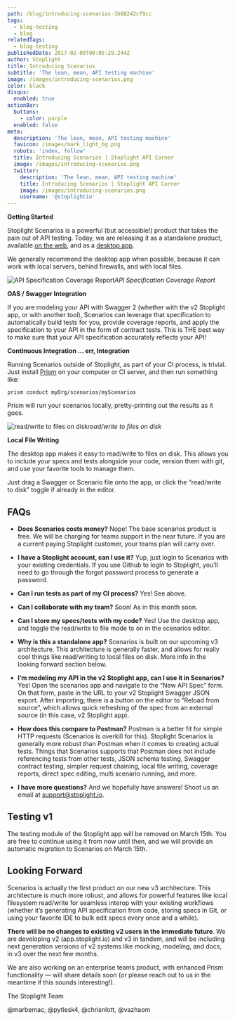 ```yaml
---
path: /blog/introducing-scenarios-3b88242cf9cc
tags:
  - blog-testing
  - blog
relatedTags:
  - blog-testing
publishedDate: 2017-02-09T00:05:29.244Z
author: Stoplight
title: Introducing Scenarios
subtitle: 'The lean, mean, API testing machine'
image: /images/introducing-scenarios.png
color: black
disqus:
  enabled: true
actionBar:
  buttons:
    - color: purple
  enabled: false
meta:
  description: 'The lean, mean, API testing machine'
  favicon: /images/mark_light_bg.png
  robots: 'index, follow'
  title: Introducing Scenarios | Stoplight API Corner
  image: /images/introducing-scenarios.png
  twitter:
    description: 'The lean, mean, API testing machine'
    title: Introducing Scenarios | Stoplight API Corner
    image: /images/introducing-scenarios.png
    username: '@stoplightio'
---
```


**Getting Started**

Stoplight Scenarios is a powerful (but accessible!) product that takes the pain out of API testing. Today, we are releasing it as a standalone product, available [on the web](/testing), and as a [desktop app](https://download-next.stoplight.io).

We generally recommend the desktop app when possible, because it can work with local servers, behind firewalls, and with local files.

![API Specification Coverage Report](https://cdn-images-1.medium.com/max/4284/1*epCvIcr8745JoqRijKg82A.png)*API Specification Coverage Report*

**OAS / Swagger Integration**

If you are modeling your API with Swagger 2 (whether with the v2 Stoplight app, or with another tool), Scenarios can leverage that specification to automatically build tests for you, provide coverage reports, and apply the specification to your API in the form of contract tests. This is THE best way to make sure that your API specification accurately reflects your API!

**Continuous Integration … err, Integration**

Running Scenarios outside of Stoplight, as part of your CI process, is trivial. Just install [Prism](http://stoplight.io/platform/prism/) on your computer or CI server, and then run something like:

    prism conduct myOrg/scenarios/myScenarios

Prism will run your scenarios locally, pretty-printing out the results as it goes.

![read/write to files on disk](https://cdn-images-1.medium.com/max/2196/1*vvPlg4fKJxPesqva0_EtSA.gif)*read/write to files on disk*

**Local File Writing**

The desktop app makes it easy to read/write to files on disk. This allows you to include your specs and tests alongside your code, version them with git, and use your favorite tools to manage them.

Just drag a Swagger or Scenario file onto the app, or click the “read/write to disk” toggle if already in the editor.

## FAQs

* **Does Scenarios costs money?** Nope! The base scenarios product is free. We will be charging for teams support in the near future. If you are a current paying Stoplight customer, your teams plan will carry over.

* **I have a Stoplight account, can I use it?** Yup, just login to Scenarios with your existing credentials. If you use Github to login to Stoplight, you’ll need to go through the forgot password process to generate a password.

* **Can I run tests as part of my CI process?** Yes! See above.

* **Can I collaborate with my team?** Soon! As in this month soon.

* **Can I store my specs/tests with my code?** Yes! Use the desktop app, and toggle the read/write to file mode to on in the scenarios editor.

* **Why is this a standalone app?** Scenarios is built on our upcoming v3 architecture. This architecture is generally faster, and allows for really cool things like read/writing to local files on disk. More info in the looking forward section below.

* **I’m modeling my API in the v2 Stoplight app, can I use it in Scenarios?** Yes! Open the scenarios app and navigate to the “New API Spec” form. On that form, paste in the URL to your v2 Stoplight Swagger JSON export. After importing, there is a button on the editor to “Reload from source”, which allows quick refreshing of the spec from an external source (in this case, v2 Stoplight app).

* **How does this compare to Postman?** Postman is a better fit for simple HTTP requests (Scenarios is overkill for this). Stoplight Scenarios is generally more robust than Postman when it comes to creating actual tests. Things that Scenarios supports that Postman does not include referencing tests from other tests, JSON schema testing, Swagger contract testing, simpler request chaining, local file writing, coverage reports, direct spec editing, multi scenario running, and more.

* **I have more questions?** And we hopefully have answers! Shoot us an email at support@stoplight.io.

## Testing v1

The testing module of the Stoplight app will be removed on March 15th. You are free to continue using it from now until then, and we will provide an automatic migration to Scenarios on March 15th.

## Looking Forward

Scenarios is actually the first product on our new v3 architecture. This architecture is much more robust, and allows for powerful features like local filesystem read/write for seamless interop with your existing workflows (whether it’s generating API specification from code, storing specs in Git, or using your favorite IDE to bulk edit specs every once and a while).

**There will be no changes to existing v2 users in the immediate future**. We are developing v2 (app.stoplight.io) and v3 in tandem, and will be including next generation versions of v2 systems like mocking, modeling, and docs, in v3 over the next few months.

We are also working on an enterprise teams product, with enhanced Prism functionality — will share details soon (or please reach out to us in the meantime if this sounds interesting!).

The Stoplight Team

@marbemac, @pytlesk4, @chrisnlott, @vazhaom
